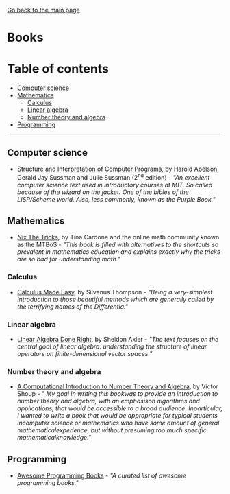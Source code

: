 [Go back to the main page](https://github.com/world-class/REPL)

# Books
# Table of contents
<!-- vim-markdown-toc GFM -->

* [Computer science](#computer-science)
* [Mathematics](#mathematics)
    * [Calculus](#calculus)
    * [Linear algebra](#linear-algebra)
    * [Number theory and algebra](#number-theory-and-algebra)
* [Programming](#programming)

<!-- vim-markdown-toc -->

---

## Computer science
- [Structure and Interpretation of Computer Programs](https://sarabander.github.io/sicp/html/index.xhtml), by Harold Abelson, Gerald Jay Sussman and Julie Sussman (2<sup>nd</sup> edition) - *"An excellent computer science text used in introductory courses at MIT. So called because of the wizard on the jacket. One of the bibles of the LISP/Scheme world. Also, less commonly, known as the Purple Book."*

## Mathematics
- [Nix The Tricks](https://nixthetricks.com/index.html), by Tina Cardone and the online math community known as the MTBoS - *"This book is filled with alternatives to the shortcuts so prevalent in mathematics education and explains exactly why the tricks are so bad for understanding math."*

### Calculus
- [Calculus Made Easy](https://www.gutenberg.org/files/33283/33283-pdf.pdf), by Silvanus Thompson - *"Being a very-simplest introduction to those beautiful methods which are generally called by the terrifying names of the Differentia."*

### Linear algebra
- [Linear Algebra Done Right](http://linear.axler.net/LinearAbridged.pdf), by Sheldon Axler - *"The text focuses on the central goal of linear algebra: understanding the structure of linear operators on finite-dimensional vector spaces."*

### Number theory and algebra
- [A Computational Introduction to Number Theory and Algebra](https://shoup.net/ntb/ntb-v2.pdf), by Victor Shoup - *" My goal in writing this bookwas to provide an introduction to number theory and algebra, with an emphasison algorithms and applications, that would be accessible to a broad audience.  Inparticular, I wanted to write a book that would be appropriate for typical students incomputer science or mathematics who have some amount of general mathematicalexperience, but without presuming too much specific mathematicalknowledge."*

## Programming
- [Awesome Programming Books](https://github.com/majikarp/awesome-programming-books) - *"A curated list of awesome programming books."*
